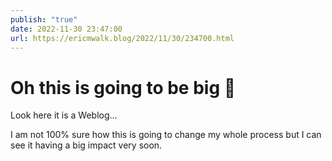 ```yaml
---
publish: "true"
date: 2022-11-30 23:47:00
url: https://ericmwalk.blog/2022/11/30/234700.html
---
```


# Oh this is going to be big 🤯
<p>Look here it is a Weblog…</p>
<p>I am not 100% sure how this is going to change my whole process but I can see it having a big impact very soon.</p>
